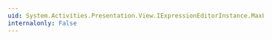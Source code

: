```yaml
---
uid: System.Activities.Presentation.View.IExpressionEditorInstance.MaxLines
internalonly: False
---
```

